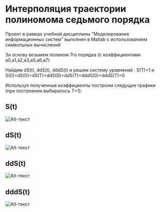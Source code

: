 #  Интерполяция траектории полиномома седьмого порядка
Проект в рамках учебной дисциплины "Моделирование информационных систем" выполнен в Matlab c использованием символьных вычислений

За основу возьмем полином 7го порядка (с коэффициентами a0,a1,a2,a3,a5,a6,a7)

Найдем dS(t), ddS(t), dddS(t) и решим систему уравнений : S(T)=1 и S(0)=dS(0)=dS(T)=ddS(0)=ddS(T)=dddS(0)=dddS(T)=0

Используя полученные коэффициенты построим следущие графики (при построении выбиралось T=1):

## S(t)
![Alt-текст](https://i.ibb.co/JBT5nfP/s-t.png "S(t)")

## dS(t)
![Alt-текст](https://i.ibb.co/ftjjRLG/ds-t.png "dS(t)")

## ddS(t)
![Alt-текст](https://ltdfoto.ru/images/2023/06/27/qqqqs.png "ddS(t)")


## dddS(t)
![Alt-текст](https://i.ibb.co/fQZTTt1/ddds-t.png "dddS(t)")
